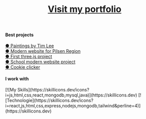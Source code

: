<h1 align="center"><a href="https://ondrejfilip1.github.io/portfolio/">Visit my portfolio</a></h1><br>
<h4>Best projects</h4>
<a href="https://www.paintingsbytimlee.co.uk">● Paintings by Tim Lee</a><br>
<a href="https://www.github.com/ondrejfilip1/obec-stranka">● Modern website for Pilsen Region</a><br>
<a href="https://ondrejfilip1.github.io/orbita-website">● First three.js project</a><br>
<a href="https://ondrejfilip1.github.io/Moderni-stanka-SPSMB">● School modern website project</a><br>
<a href="https://ondrejfilip1.github.io/clicker/">● Cookie clicker</a><br>
<h4>I work with</h4>
<div align="left">
  [![My Skills](https://skillicons.dev/icons?i=js,html,css,react,mongodb,mysql,java)](https://skillicons.dev)
  [![Technologie](https://skillicons.dev/icons?i=react,js,html,css,express,nodejs,mongodb,tailwind&perline=4)](https://skillicons.dev)
</div>
